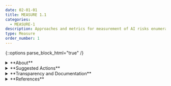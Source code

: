```yaml
---
date: 02-01-01
title: MEASURE 1.1
categories:
  - MEASURE-1
description: Approaches and metrics for measurement of AI risks enumerated during the Map function are selected for implementation starting with the most significant AI risks. The risks or trustworthiness characteristics that will not – or cannot – be measured are properly documented.
type: Measure
order_number: 1
---
```

{::options parse_block_html="true" /} 


<details>
<summary markdown="span">**About**</summary>      
<br>
The development and utility of trustworthy AI systems depends on reliable measurements and evaluations of underlying technologies and their use. Compared with traditional software systems, AI technologies bring new failure modes, inherent dependence on training data and methods which directly tie to data quality and representativeness. Additionally, AI systems are inherently socio-technical in nature, meaning they are influenced by societal dynamics and human behavior. AI risks – and benefits – can emerge from the interplay of technical aspects combined with societal factors related to how a system is used, its interactions with other AI systems, who operates it, and the social context in which it is deployed. In other words, What should be measured depends on the purpose, audience, and needs of the evaluations. 
 
These two factors influence selection of approaches and metrics for measurement of AI risks enumerated during the Map function. The AI landscape is evolving and so are the methods and metrics for AI measurement. The evolution of metrics is key to maintaining efficacy of the measures. 

</details>

<details>
<summary markdown="span">**Suggested Actions**</summary>

- Establish approaches for detecting, tracking and measuring known risks, errors, incidents or negative impacts.  
- Identify testing procedures and metrics to demonstrate whether or not the system is fit for purpose and functioning as claimed. 
- Identify testing procedures and metrics to demonstrate AI system trustworthiness
- Define acceptable limits for system performance (e.g. distribution of errors), and include course correction suggestions if/when the system performs beyond acceptable limits. 
- Define metrics for, and regularly assess, AI actor competency for effective system operation, 
- Identify transparency metrics to assess whether stakeholders have access to necessary information about system design, development, deployment, use, and evaluation. 
- Utilize accountability metrics to determine whether AI designers, developers, and deployers maintain clear and transparent lines of responsibility and are open to inquiries.
- Document metric selection criteria and include considered but unused metrics.
- Monitor AI system external inputs including training data, models developed for other contexts, system components reused from other contexts, and third-party tools and resources. 
- Report metrics to inform assessments of system generalizability and reliability. 
- Assess and  document pre- vs post-deployment system performance. Include existing and emergent  risks. 
- Document risks or trustworthiness characteristics identified in the Map function that will not be measured, including justification for non- measurement.

</details>

<details>
<summary markdown="span">**Transparency and Documentation**</summary>
<br>
**Organizations can document the following:**

- How will the appropriate performance metrics, such as accuracy, of the AI be monitored after the AI is deployed? 
- What corrective actions has the entity taken to enhance the quality, accuracy, reliability, and representativeness of the data?
- Are there recommended data splits or evaluation measures? (e.g., training, development, testing; accuracy/AUC)
- Did your organization address usability problems and test whether user interfaces served their intended purposes?
- What testing, if any, has the entity conducted on the AI system to identify errors and limitations (i.e.adversarial or stress testing)?

**AI Transparency Resources:**

- GAO-21-519SP - Artificial Intelligence: An Accountability Framework for Federal Agencies & Other Entities. [URL](https://www.gao.gov/products/gao-21-519sp)
- Artificial Intelligence Ethics Framework For The Intelligence Community. [URL](https://www.intelligence.gov/artificial-intelligence-ethics-framework-for-the-intelligence-community) 
- Datasheets for Datasets. [URL](https://arxiv.org/abs/1803.09010) 

</details>

<details>
<summary markdown="span">**References**</summary>      
<br>

Sara R. Jordan. “Designing Artificial Intelligence Review Boards: Creating Risk Metrics for Review of AI.” 2019 IEEE International Symposium on Technology and Society (ISTAS), 2019. [URL](https://doi.org/10.1109/istas48451.2019.8937942)

IEEE. “IEEE-1012-2016: IEEE Standard for System, Software, and Hardware Verification and Validation.” IEEE Standards Association. [URL](https://standards.ieee.org/ieee/1012/5609/)

ACM Technology Policy Council. “Statement on Principles for Responsible Algorithmic Systems.” Association for Computing Machinery (ACM), October 26, 2022. [URL](https://www.acm.org/binaries/content/assets/public-policy/final-joint-ai-statement-update.pdf)

David Piorkowski, Michael Hind, and John Richards. "Quantitative AI Risk Assessments: Opportunities and Challenges." arXiv preprint, submitted January 11, 2023. [URL](https://arxiv.org/abs/2209.06317)

Daniel Schiff, Aladdin Ayesh, Laura Musikanski, and John C. Havens. “IEEE 7010: A New Standard for Assessing the Well-Being Implications of Artificial Intelligence.” 2020 IEEE International Conference on Systems, Man, and Cybernetics (SMC), 2020. [URL](https://doi.org/10.1109/smc42975.2020.9283454)


</details>
